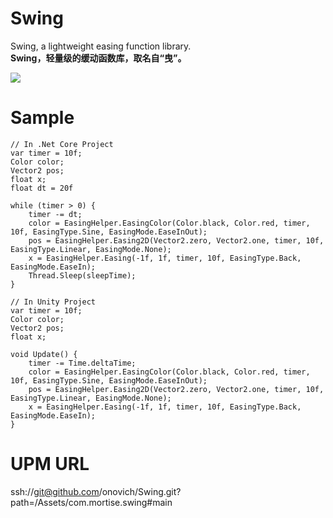 # Swing
Swing, a lightweight easing function library. <br/>
**Swing，轻量级的缓动函数库，取名自“曳”。**

![](https://github.com/onovich/Swing/blob/main/Assets/com.mortise.swing/Sample/Art/spr_scr_shoot.png)

# Sample
```
// In .Net Core Project
var timer = 10f;
Color color;
Vector2 pos;
float x;
float dt = 20f

while (timer > 0) {
    timer -= dt;
    color = EasingHelper.EasingColor(Color.black, Color.red, timer, 10f, EasingType.Sine, EasingMode.EaseInOut); 
    pos = EasingHelper.Easing2D(Vector2.zero, Vector2.one, timer, 10f, EasingType.Linear, EasingMode.None);
    x = EasingHelper.Easing(-1f, 1f, timer, 10f, EasingType.Back, EasingMode.EaseIn);
    Thread.Sleep(sleepTime);
}
```

```
// In Unity Project
var timer = 10f;
Color color;
Vector2 pos;
float x;

void Update() {
    timer -= Time.deltaTime;
    color = EasingHelper.EasingColor(Color.black, Color.red, timer, 10f, EasingType.Sine, EasingMode.EaseInOut); 
    pos = EasingHelper.Easing2D(Vector2.zero, Vector2.one, timer, 10f, EasingType.Linear, EasingMode.None);
    x = EasingHelper.Easing(-1f, 1f, timer, 10f, EasingType.Back, EasingMode.EaseIn);
}
```

# UPM URL
ssh://git@github.com/onovich/Swing.git?path=/Assets/com.mortise.swing#main
